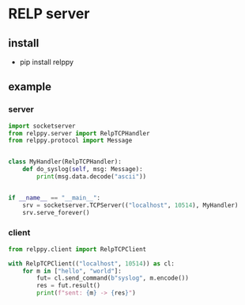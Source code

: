 # RELP server

## install

- pip install relppy

## example

### server

```python
import socketserver
from relppy.server import RelpTCPHandler
from relppy.protocol import Message


class MyHandler(RelpTCPHandler):
    def do_syslog(self, msg: Message):
        print(msg.data.decode("ascii"))


if __name__ == "__main__":
    srv = socketserver.TCPServer(("localhost", 10514), MyHandler)
    srv.serve_forever()
```

### client

```python
from relppy.client import RelpTCPClient

with RelpTCPClient(("localhost", 10514)) as cl:
    for m in ["hello", "world"]:
        fut= cl.send_command(b"syslog", m.encode())
        res = fut.result()
        print(f"sent: {m} -> {res}")
```

